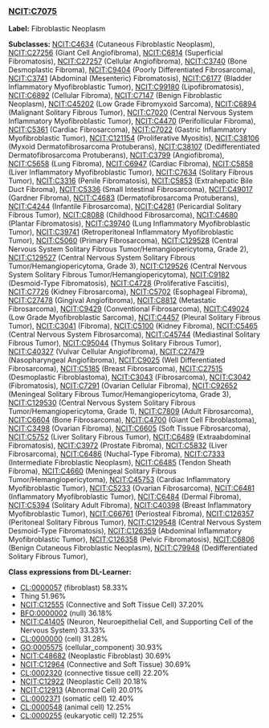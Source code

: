 
### [NCIT:C7075](http://purl.obolibrary.org/obo/NCIT_C7075)
**Label:** Fibroblastic Neoplasm

**Subclasses:** [NCIT:C4634](http://purl.obolibrary.org/obo/NCIT_C4634) (Cutaneous Fibroblastic Neoplasm), [NCIT:C27256](http://purl.obolibrary.org/obo/NCIT_C27256) (Giant Cell Angiofibroma), [NCIT:C6814](http://purl.obolibrary.org/obo/NCIT_C6814) (Superficial Fibromatosis), [NCIT:C27257](http://purl.obolibrary.org/obo/NCIT_C27257) (Cellular Angiofibroma), [NCIT:C3740](http://purl.obolibrary.org/obo/NCIT_C3740) (Bone Desmoplastic Fibroma), [NCIT:C9404](http://purl.obolibrary.org/obo/NCIT_C9404) (Poorly Differentiated Fibrosarcoma), [NCIT:C3741](http://purl.obolibrary.org/obo/NCIT_C3741) (Abdominal (Mesenteric) Fibromatosis), [NCIT:C6177](http://purl.obolibrary.org/obo/NCIT_C6177) (Bladder Inflammatory Myofibroblastic Tumor), [NCIT:C99180](http://purl.obolibrary.org/obo/NCIT_C99180) (Lipofibromatosis), [NCIT:C6892](http://purl.obolibrary.org/obo/NCIT_C6892) (Cellular Fibroma), [NCIT:C7147](http://purl.obolibrary.org/obo/NCIT_C7147) (Benign Fibroblastic Neoplasm), [NCIT:C45202](http://purl.obolibrary.org/obo/NCIT_C45202) (Low Grade Fibromyxoid Sarcoma), [NCIT:C6894](http://purl.obolibrary.org/obo/NCIT_C6894) (Malignant Solitary Fibrous Tumor), [NCIT:C7020](http://purl.obolibrary.org/obo/NCIT_C7020) (Central Nervous System Inflammatory Myofibroblastic Tumor), [NCIT:C4470](http://purl.obolibrary.org/obo/NCIT_C4470) (Perifollicular Fibroma), [NCIT:C5361](http://purl.obolibrary.org/obo/NCIT_C5361) (Cardiac Fibrosarcoma), [NCIT:C7022](http://purl.obolibrary.org/obo/NCIT_C7022) (Gastric Inflammatory Myofibroblastic Tumor), [NCIT:C121154](http://purl.obolibrary.org/obo/NCIT_C121154) (Proliferative Myositis), [NCIT:C38106](http://purl.obolibrary.org/obo/NCIT_C38106) (Myxoid Dermatofibrosarcoma Protuberans), [NCIT:C38107](http://purl.obolibrary.org/obo/NCIT_C38107) (Dedifferentiated Dermatofibrosarcoma Protuberans), [NCIT:C3799](http://purl.obolibrary.org/obo/NCIT_C3799) (Angiofibroma), [NCIT:C5658](http://purl.obolibrary.org/obo/NCIT_C5658) (Lung Fibroma), [NCIT:C6947](http://purl.obolibrary.org/obo/NCIT_C6947) (Cardiac Fibroma), [NCIT:C5858](http://purl.obolibrary.org/obo/NCIT_C5858) (Liver Inflammatory Myofibroblastic Tumor), [NCIT:C7634](http://purl.obolibrary.org/obo/NCIT_C7634) (Solitary Fibrous Tumor), [NCIT:C3316](http://purl.obolibrary.org/obo/NCIT_C3316) (Penile Fibromatosis), [NCIT:C5853](http://purl.obolibrary.org/obo/NCIT_C5853) (Extrahepatic Bile Duct Fibroma), [NCIT:C5336](http://purl.obolibrary.org/obo/NCIT_C5336) (Small Intestinal Fibrosarcoma), [NCIT:C49017](http://purl.obolibrary.org/obo/NCIT_C49017) (Gardner Fibroma), [NCIT:C4683](http://purl.obolibrary.org/obo/NCIT_C4683) (Dermatofibrosarcoma Protuberans), [NCIT:C4244](http://purl.obolibrary.org/obo/NCIT_C4244) (Infantile Fibrosarcoma), [NCIT:C4281](http://purl.obolibrary.org/obo/NCIT_C4281) (Pericardial Solitary Fibrous Tumor), [NCIT:C8088](http://purl.obolibrary.org/obo/NCIT_C8088) (Childhood Fibrosarcoma), [NCIT:C4680](http://purl.obolibrary.org/obo/NCIT_C4680) (Plantar Fibromatosis), [NCIT:C39740](http://purl.obolibrary.org/obo/NCIT_C39740) (Lung Inflammatory Myofibroblastic Tumor), [NCIT:C39741](http://purl.obolibrary.org/obo/NCIT_C39741) (Retroperitoneal Inflammatory Myofibroblastic Tumor), [NCIT:C5060](http://purl.obolibrary.org/obo/NCIT_C5060) (Primary Fibrosarcoma), [NCIT:C129528](http://purl.obolibrary.org/obo/NCIT_C129528) (Central Nervous System Solitary Fibrous Tumor/Hemangiopericytoma, Grade 2), [NCIT:C129527](http://purl.obolibrary.org/obo/NCIT_C129527) (Central Nervous System Solitary Fibrous Tumor/Hemangiopericytoma, Grade 3), [NCIT:C129526](http://purl.obolibrary.org/obo/NCIT_C129526) (Central Nervous System Solitary Fibrous Tumor/Hemangiopericytoma), [NCIT:C9182](http://purl.obolibrary.org/obo/NCIT_C9182) (Desmoid-Type Fibromatosis), [NCIT:C4728](http://purl.obolibrary.org/obo/NCIT_C4728) (Proliferative Fasciitis), [NCIT:C7726](http://purl.obolibrary.org/obo/NCIT_C7726) (Kidney Fibrosarcoma), [NCIT:C5702](http://purl.obolibrary.org/obo/NCIT_C5702) (Esophageal Fibroma), [NCIT:C27478](http://purl.obolibrary.org/obo/NCIT_C27478) (Gingival Angiofibroma), [NCIT:C8812](http://purl.obolibrary.org/obo/NCIT_C8812) (Metastatic Fibrosarcoma), [NCIT:C9429](http://purl.obolibrary.org/obo/NCIT_C9429) (Conventional Fibrosarcoma), [NCIT:C49024](http://purl.obolibrary.org/obo/NCIT_C49024) (Low Grade Myofibroblastic Sarcoma), [NCIT:C4457](http://purl.obolibrary.org/obo/NCIT_C4457) (Pleural Solitary Fibrous Tumor), [NCIT:C3041](http://purl.obolibrary.org/obo/NCIT_C3041) (Fibroma), [NCIT:C5100](http://purl.obolibrary.org/obo/NCIT_C5100) (Kidney Fibroma), [NCIT:C5465](http://purl.obolibrary.org/obo/NCIT_C5465) (Central Nervous System Fibrosarcoma), [NCIT:C45744](http://purl.obolibrary.org/obo/NCIT_C45744) (Mediastinal Solitary Fibrous Tumor), [NCIT:C95044](http://purl.obolibrary.org/obo/NCIT_C95044) (Thymus Solitary Fibrous Tumor), [NCIT:C40327](http://purl.obolibrary.org/obo/NCIT_C40327) (Vulvar Cellular Angiofibroma), [NCIT:C27479](http://purl.obolibrary.org/obo/NCIT_C27479) (Nasopharyngeal Angiofibroma), [NCIT:C9025](http://purl.obolibrary.org/obo/NCIT_C9025) (Well Differentiated Fibrosarcoma), [NCIT:C5185](http://purl.obolibrary.org/obo/NCIT_C5185) (Breast Fibrosarcoma), [NCIT:C27515](http://purl.obolibrary.org/obo/NCIT_C27515) (Desmoplastic Fibroblastoma), [NCIT:C3043](http://purl.obolibrary.org/obo/NCIT_C3043) (Fibrosarcoma), [NCIT:C3042](http://purl.obolibrary.org/obo/NCIT_C3042) (Fibromatosis), [NCIT:C7291](http://purl.obolibrary.org/obo/NCIT_C7291) (Ovarian Cellular Fibroma), [NCIT:C92652](http://purl.obolibrary.org/obo/NCIT_C92652) (Meningeal Solitary Fibrous Tumor/Hemangiopericytoma, Grade 3), [NCIT:C129530](http://purl.obolibrary.org/obo/NCIT_C129530) (Central Nervous System Solitary Fibrous Tumor/Hemangiopericytoma, Grade 1), [NCIT:C7809](http://purl.obolibrary.org/obo/NCIT_C7809) (Adult Fibrosarcoma), [NCIT:C6604](http://purl.obolibrary.org/obo/NCIT_C6604) (Bone Fibrosarcoma), [NCIT:C4700](http://purl.obolibrary.org/obo/NCIT_C4700) (Giant Cell Fibroblastoma), [NCIT:C3498](http://purl.obolibrary.org/obo/NCIT_C3498) (Ovarian Fibroma), [NCIT:C6605](http://purl.obolibrary.org/obo/NCIT_C6605) (Soft Tissue Fibrosarcoma), [NCIT:C5752](http://purl.obolibrary.org/obo/NCIT_C5752) (Liver Solitary Fibrous Tumor), [NCIT:C6489](http://purl.obolibrary.org/obo/NCIT_C6489) (Extraabdominal Fibromatosis), [NCIT:C3972](http://purl.obolibrary.org/obo/NCIT_C3972) (Prostate Fibroma), [NCIT:C5832](http://purl.obolibrary.org/obo/NCIT_C5832) (Liver Fibrosarcoma), [NCIT:C6486](http://purl.obolibrary.org/obo/NCIT_C6486) (Nuchal-Type Fibroma), [NCIT:C7333](http://purl.obolibrary.org/obo/NCIT_C7333) (Intermediate Fibroblastic Neoplasm), [NCIT:C6485](http://purl.obolibrary.org/obo/NCIT_C6485) (Tendon Sheath Fibroma), [NCIT:C4660](http://purl.obolibrary.org/obo/NCIT_C4660) (Meningeal Solitary Fibrous Tumor/Hemangiopericytoma), [NCIT:C45753](http://purl.obolibrary.org/obo/NCIT_C45753) (Cardiac Inflammatory Myofibroblastic Tumor), [NCIT:C5233](http://purl.obolibrary.org/obo/NCIT_C5233) (Ovarian Fibrosarcoma), [NCIT:C6481](http://purl.obolibrary.org/obo/NCIT_C6481) (Inflammatory Myofibroblastic Tumor), [NCIT:C6484](http://purl.obolibrary.org/obo/NCIT_C6484) (Dermal Fibroma), [NCIT:C5394](http://purl.obolibrary.org/obo/NCIT_C5394) (Solitary Adult Fibroma), [NCIT:C40398](http://purl.obolibrary.org/obo/NCIT_C40398) (Breast Inflammatory Myofibroblastic Tumor), [NCIT:C66761](http://purl.obolibrary.org/obo/NCIT_C66761) (Periosteal Fibroma), [NCIT:C126357](http://purl.obolibrary.org/obo/NCIT_C126357) (Peritoneal Solitary Fibrous Tumor), [NCIT:C129548](http://purl.obolibrary.org/obo/NCIT_C129548) (Central Nervous System Desmoid-Type Fibromatosis), [NCIT:C126359](http://purl.obolibrary.org/obo/NCIT_C126359) (Abdominal Inflammatory Myofibroblastic Tumor), [NCIT:C126358](http://purl.obolibrary.org/obo/NCIT_C126358) (Pelvic Fibromatosis), [NCIT:C6806](http://purl.obolibrary.org/obo/NCIT_C6806) (Benign Cutaneous Fibroblastic Neoplasm), [NCIT:C79948](http://purl.obolibrary.org/obo/NCIT_C79948) (Dedifferentiated Solitary Fibrous Tumor), 

**Class expressions from DL-Learner:**

- [CL:0000057](http://purl.obolibrary.org/obo/CL_0000057) (fibroblast) 58.33%
- Thing 51.96%
- [NCIT:C12555](http://purl.obolibrary.org/obo/NCIT_C12555) (Connective and Soft Tissue Cell) 37.20%
- [BFO:0000002](http://purl.obolibrary.org/obo/BFO_0000002) (null) 36.18%
- [NCIT:C41405](http://purl.obolibrary.org/obo/NCIT_C41405) (Neuron, Neuroepithelial Cell, and Supporting Cell of the Nervous System) 33.33%
- [CL:0000000](http://purl.obolibrary.org/obo/CL_0000000) (cell) 31.28%
- [GO:0005575](http://purl.obolibrary.org/obo/GO_0005575) (cellular_component) 30.93%
- [NCIT:C48682](http://purl.obolibrary.org/obo/NCIT_C48682) (Neoplastic Fibroblast) 30.69%
- [NCIT:C12964](http://purl.obolibrary.org/obo/NCIT_C12964) (Connective and Soft Tissue) 30.69%
- [CL:0002320](http://purl.obolibrary.org/obo/CL_0002320) (connective tissue cell) 22.20%
- [NCIT:C12922](http://purl.obolibrary.org/obo/NCIT_C12922) (Neoplastic Cell) 20.18%
- [NCIT:C12913](http://purl.obolibrary.org/obo/NCIT_C12913) (Abnormal Cell) 20.01%
- [CL:0002371](http://purl.obolibrary.org/obo/CL_0002371) (somatic cell) 12.40%
- [CL:0000548](http://purl.obolibrary.org/obo/CL_0000548) (animal cell) 12.25%
- [CL:0000255](http://purl.obolibrary.org/obo/CL_0000255) (eukaryotic cell) 12.25%


